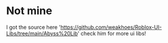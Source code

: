 

# **Not mine**

I got the source here 'https://github.com/weakhoes/Roblox-UI-Libs/tree/main/Abyss%20Lib' check him for more ui libs!

